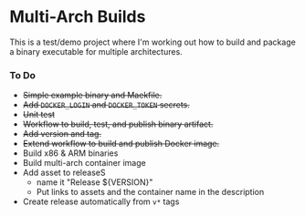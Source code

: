 # Multi-Arch Builds

This is a test/demo project where I'm working out how to build and package a binary executable for multiple architectures.

### To Do

* ~~Simple example binary and Maekfile.~~
* ~~Add `DOCKER_LOGIN` and `DOCKER_TOKEN` secrets.~~
* ~~Unit test~~
* ~~Workflow to build, test, and publish binary artifact.~~
* ~~Add version and tag.~~
* ~~Extend workflow to build and publish Docker image.~~
* Build x86 & ARM binaries
* Build multi-arch container image
* Add asset to releaseS
  * name it "Release ${VERSION}"
  * Put links to assets and the container name in the description
* Create release automatically from `v*` tags
